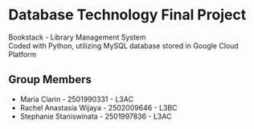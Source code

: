 # Database Technology Final Project
Bookstack - Library Management System</br>
Coded with Python, utilizing MySQL database stored in Google Cloud Platform

## Group Members 
* Maria Clarin - 2501990331 - L3AC
* Rachel Anastasia Wijaya - 2502009646 - L3BC
* Stephanie Staniswinata - 2501997836 - L3AC
